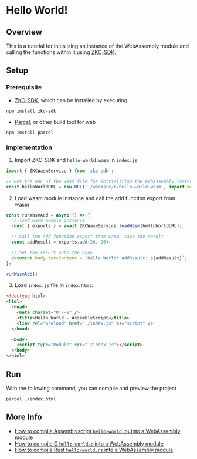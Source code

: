 # Hello World!

## Overview

This is a tutorial for initializing an instance of the WebAssembly module and calling the functions within it using [ZKC-SDK][1].

## Setup

### Prerequisite

-   [ZKC-SDK][1], which can be installed by executing:

```shell
npm install zkc-sdk
```

-   [Parcel][2], or other build tool for web

```shell
npm install parcel
```

### Implementation

1.  Import ZKC-SDK and `hello-world.wasm` in `index.js`

```javascript
import { ZKCWasmService } from 'zkc-sdk';

// Get the URL of the wasm file for initializing the WebAssembly instance.
const helloWorldURL = new URL('./wasmsrc/c/hello-world.wasm', import.meta.url);
```

2.  Load wasm module instance and call the add function export from wasm

```javascript
const runWasmAdd = async () => {
  // load wasm module instance
  const { exports } = await ZKCWasmService.loadWasm(helloWorldURL);

  // Call the Add function export from wasm, save the result
  const addResult = exports.add(26, 26);

  // Set the result onto the body
  document.body.textContent = `Hello World! addResult: ${addResult}`;
};

runWasmAdd();
```

3.  Load `index.js` file in `index.html`:

```html
<!doctype html>
<html>
  <head>
    <meta charset="UTF-8" />
    <title>Hello World - AssemblyScript</title>
    <link rel="preload" href="./index.js" as="script" />
  </head>

  <body>
    <script type="module" src="./index.js"></script>
  </body>
</html>
```

## Run

With the following command, you can compile and preview the project

```shell
parcel ./index.html
```

## More Info

-   [How to compile Assemblyscript `hello-world.ts` into a WebAssembly module][3]
-   [How to compile C `hello-world.c` into a WebAssembly module][4]
-   [How to compile Rust `hello-world.rs` into a WebAssembly module][5]

[1]: https://github.com/zkcrossteam/ZKC-SDK
[2]: https://parceljs.org/
[3]: https://git-pager.vercel.app/wasmsrc/assemblyscript/README.md
[4]: https://git-pager.vercel.app/wasmsrc/c/README.md
[5]: https://git-pager.vercel.app/wasmsrc/rust/README.md
